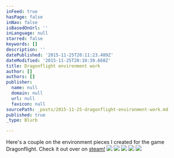 ```yaml
---
inFeed: true
hasPage: false
inNav: false
isBasedOnUrl: ''
inLanguage: null
starred: false
keywords: []
description: ''
datePublished: '2015-11-25T20:11:23.489Z'
dateModified: '2015-11-25T20:10:39.668Z'
title: Dragonflight environment work
author: []
authors: []
publisher:
  name: null
  domain: null
  url: null
  favicon: null
sourcePath: _posts/2015-11-25-dragonflight-environment-work.md
published: true
_type: Blurb

---
```

Here's a couple on the environment pieces I created for the game Dragonflight.  Check it out over on [steam!][0]
![](https://the-grid-user-content.s3-us-west-2.amazonaws.com/ba6636e5-af1f-476f-b265-be34f4debc31.jpg)
![](https://the-grid-user-content.s3-us-west-2.amazonaws.com/379a9352-2c83-4ba3-a04a-724961eafc5c.jpg)
![](https://the-grid-user-content.s3-us-west-2.amazonaws.com/f24e6bf7-7759-4a23-8f59-5fc17904a52e.jpg)
![](https://the-grid-user-content.s3-us-west-2.amazonaws.com/4534ad47-8985-4266-b7a4-abf02c5e6729.jpg)
![](https://the-grid-user-content.s3-us-west-2.amazonaws.com/56addf41-f2d2-4e3f-b10c-29458ca4f780.jpg)

[0]: http://store.steampowered.com/app/386930/